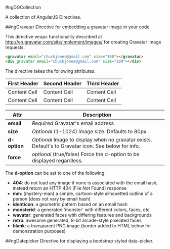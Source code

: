 #ngDGCollection

A collection of AngularJS Directives.

##ngGravatar
Directive for embedding a gravatar image in your code.

This directive wraps functionality described at <http://en.gravatar.com/site/implement/images/> for creating Gravatar image requests.

```html
<gravatar email="chuckjones@gmail.com" size="100"></gravatar>
<div gravatar email="chuckjones@gmail.com" size="100"></div>
```

The directive takes the following attributes.

First Header | Second Header | Third Header
------------ | ------------- | ------------
Content Cell | Content Cell  | Content Cell
Content Cell | Content Cell  | Content Cell

Attr | Description
---- | -----------
**email** | *Required* Gravatar's email address
**size** | *Optional* (1-1024) Image size. Defaults to 80px.
**d-option** | *Optional* Image to display when no gravatar exists. Default's to Gravatar icon.  See below for info.
**force** | *optional* (true/false) Force the d-option to be displayed regardless.

The **d-option** can be set to one of the following:
* **404**: do not load any image if none is associated with the email hash, instead return an HTTP 404 (File Not Found) response
* **mm**: (mystery-man) a simple, cartoon-style silhouetted outline of a person (does not vary by email hash)
* **identicon**: a geometric pattern based on an email hash
* **monsterid**: a generated 'monster' with different colors, faces, etc
* **wavatar**: generated faces with differing features and backgrounds
* **retro**: awesome generated, 8-bit arcade-style pixelated faces
* **blank**: a transparent PNG image (border added to HTML below for demonstration purposes)

##ngDatepicker
Directive for displaying a bootstrap styled data-picker.
